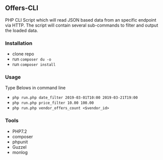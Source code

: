 ## Offers-CLI
PHP CLI Script which will read JSON based data from
an specific endpoint via HTTP.
The script will contain several sub-commands to
filter and output the loaded data.

### Installation
- clone repo
- run `composer du -o`
- run `composer install`

### Usage

Type Belows in command line 
- `php run.php date_filter 2019-03-01T10:00 2019-03-21T19:00`
- `php run.php price_filter 10.00 100.00`
- `php run.php vendor_offers_count <$vendor_id>`


### Tools
- PHP7.2
- composer
- phpunit
- Guzzel
- monlog
